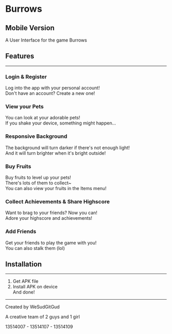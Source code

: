# Burrows
## Mobile Version

A User Interface for the game Burrows

## Features
------

### Login & Register

Log into the app with your personal account!  
Don't have an account? Create a new one!  

### View your Pets

You can look at your adorable pets!  
If you shake your device, something might happen...  

### Responsive Background

The background will turn darker if there's not enough light!  
And it will turn brighter when it's bright outside!  

### Buy Fruits

Buy fruits to level up your pets!    
There's lots of them to collect~    
You can also view your fruits in the Items menu!  

### Collect Achievements & Share Highscore

Want to brag to your friends? Now you can!  
Adore your highscore and achievements!  

### Add Friends
Get your friends to play the game with you!  
You can also stalk them (lol)  

## Installation
------
1. Get APK file
2. Install APK on device  
And done!

------

Created by WeSudGitGud

A creative team of 2 guys and 1 girl

13514007 - 13514107 - 13514109